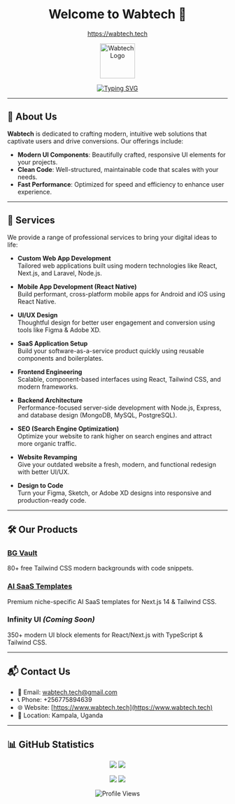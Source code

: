 <h1 align="center"><b>Welcome to Wabtech</b> 🚀</h1>
<p align="center">
  <a href="https://wabtech.tech">https://wabtech.tech</a>
</p>

<p align="center">
  <img src="https://www.wabtech.tech/logo.png" alt="Wabtech Logo" width="80" />
</p>

<p align="center">
<a href="https://www.wabtech.tech">
  <img src="https://readme-typing-svg.demolab.com?font=Fira+Code&duration=3000&pause=500&color=00FF00&center=true&width=750&lines=Crafting+Modern+Web+Experiences;Transforming+Your+Digital+Vision+Into+Reality;Explore+Our+Products+and+Services" alt="Typing SVG" />
</a>
</p>

---

## 💼 About Us

**Wabtech** is dedicated to crafting modern, intuitive web solutions that captivate users and drive conversions. Our offerings include:

- **Modern UI Components**: Beautifully crafted, responsive UI elements for your projects.
- **Clean Code**: Well-structured, maintainable code that scales with your needs.
- **Fast Performance**: Optimized for speed and efficiency to enhance user experience.

---

## 🧰 Services

We provide a range of professional services to bring your digital ideas to life:

- **Custom Web App Development**  
  Tailored web applications built using modern technologies like React, Next.js, and Laravel, Node.js.

- **Mobile App Development (React Native)**  
  Build performant, cross-platform mobile apps for Android and iOS using React Native.

- **UI/UX Design**  
  Thoughtful design for better user engagement and conversion using tools like Figma & Adobe XD.

- **SaaS Application Setup**  
  Build your software-as-a-service product quickly using reusable components and boilerplates.

- **Frontend Engineering**  
  Scalable, component-based interfaces using React, Tailwind CSS, and modern frameworks.

- **Backend Architecture**  
  Performance-focused server-side development with Node.js, Express, and database design (MongoDB, MySQL, PostgreSQL).

- **SEO (Search Engine Optimization)**  
  Optimize your website to rank higher on search engines and attract more organic traffic.

- **Website Revamping**  
  Give your outdated website a fresh, modern, and functional redesign with better UI/UX.

- **Design to Code**  
  Turn your Figma, Sketch, or Adobe XD designs into responsive and production-ready code.

---

## 🛠️ Our Products

### [BG Vault](https://bgvault.tech)  
80+ free Tailwind CSS modern backgrounds with code snippets.

### [AI SaaS Templates](https://ai.wabtech.tech)  
Premium niche-specific AI SaaS templates for Next.js 14 & Tailwind CSS.

### Infinity UI *(Coming Soon)*  
350+ modern UI block elements for React/Next.js with TypeScript & Tailwind CSS.

---

## 📬 Contact Us

- 📧 Email: [wabtech.tech@gmail.com](mailto:wabtech.tech@gmail.com)
- 📞 Phone: +256775894639
- 🌐 Website: [https://www.wabtech.tech](https://www.wabtech.tech)
- 📍 Location: Kampala, Uganda

---

## 📊 GitHub Statistics

<p align="center">
  <img src="https://img.shields.io/github/followers/WabweniBrian?label=Followers&style=for-the-badge">
  <img src="https://img.shields.io/github/stars/WabweniBrian?label=Stars&style=for-the-badge">
</p>

<p align="center">
  <img src="https://github-readme-stats.vercel.app/api/top-langs?username=WabweniBrian&theme=gotham&count_private=true&show_icons=true&include_all_commits=true"/>
  <img src="https://github-readme-streak-stats.herokuapp.com/?user=WabweniBrian&layout=compact&theme=gotham"/>
</p>

<p align="center">
  <img src="https://komarev.com/ghpvc/?username=WabweniBrian&label=Profile%20views&color=0e75b6&style=flat" alt="Profile Views" />
</p>
